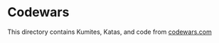 # Codewars

This directory contains Kumites, Katas, and code from [codewars.com](https://www.codewars.com/users/seraph776)